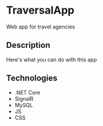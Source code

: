 # TraversalApp
Web app for travel agencies

## Description
Here's what you can do with this app

## Technologies
* .NET Core
* SignalR
* MySQL
* JS
* CSS

